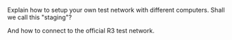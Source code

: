 Explain how to setup your own test network with different computers. Shall we call this "staging"?

And how to connect to the official R3 test network.
